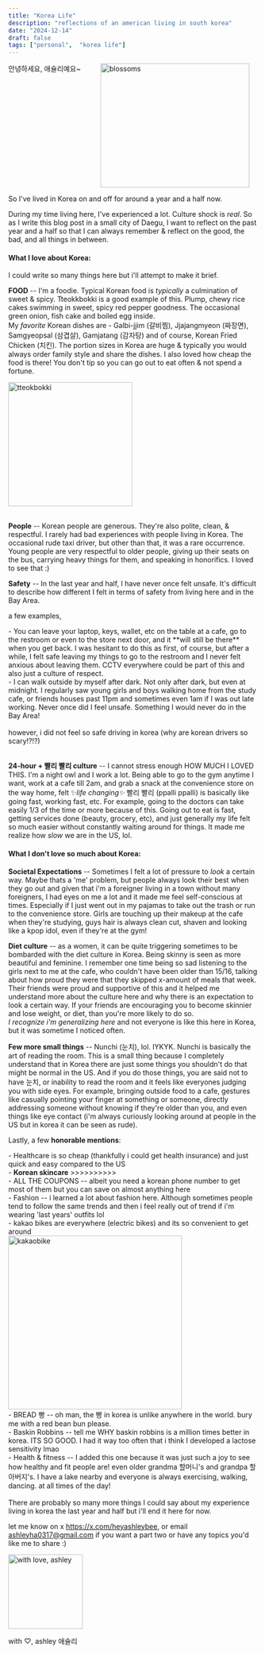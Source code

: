 ```yaml
---
title: "Korea Life"
description: "reflections of an american living in south korea"
date: "2024-12-14"
draft: false
tags: ["personal",  "korea life"]
---
```

<div style="display: flex; justify-content: flex-start; ">
    <div style="text-align: left; margin-right: 40px ">
안녕하세요, 애슐리예요~
</div>

<img src="/blossoms.png" alt="blossoms" width="300" height="250" />

</div>

So I've lived in Korea on and off for around a year and a half now.

During my time living here, I've experienced a lot. 
Culture shock is *real*. 
So as I write this blog post in a small city of Daegu, I want to reflect on the past year and a half so that I can always remember & reflect on the good, the bad, and all things in between. 

#### What I love about Korea:
I could write so many things here but i'll attempt to make it brief. 

**FOOD** -- I'm a foodie. Typical Korean food is *typically* a culmination of sweet & spicy. Tteokkbokki is a good example of this. Plump, chewy rice cakes swimming in sweet, spicy red pepper goodness. The occasional green onion, fish cake and boiled egg inside.<br>
My *favorite* Korean dishes are -   Galbi-jjim (갈비찜), Jjajangmyeon (짜장면), Samgyeopsal (삼겹살), Gamjatang (감자탕) and of course, Korean Fried Chicken (치킨). 
The portion sizes in Korea are huge & typically you would always order family style and share the dishes. I also loved how cheap the food is there! You don't tip so you can go out to eat often & not spend a fortune. 
<div class="center-container">
<img src="/tteokbokki.png" alt="tteokbokki" title="tteokbokki~" width="250" height="auto">
</div><br>

**People** -- Korean people are generous. They're also polite, clean, & respectful. I rarely had bad experiences with people living in Korea. The occasional rude taxi driver, but other than that, it was a rare occurrence. 
Young people are very respectful to older people, giving up their seats on the bus, carrying heavy things for them, and speaking in honorifics. I loved to see that :)

**Safety** -- In the last year and half, I have never once felt unsafe. It's difficult to describe how different I felt in terms of safety from living here and in the Bay Area. 

a few examples,<br>
<div>
- You can leave your laptop, keys, wallet, etc on the table at a cafe, go to the restroom or even to the store next door, and it **will still be there** when you get back. I was hesitant to do this as first, of course, but after a while, I felt safe leaving my things to go to the restroom and I never felt anxious about leaving them. CCTV everywhere could be part of this and also just a culture of respect.<br>
- I can walk outside by myself after dark. Not only after dark, but even at midnight. I regularly saw young girls and boys walking home from the study cafe, or friends houses past 11pm and sometimes even 1am if I was out late working. Never once did I feel unsafe. Something I would never do in the Bay Area!<br><br>
however, i did not feel so safe driving in korea (why are korean drivers so scary!?!?)<br>
</div>
<br>

**24-hour + 빨리 빨리 culture** -- I cannot stress enough HOW MUCH I LOVED THIS. I'm a night owl and I work a lot. Being able to go to the gym anytime I want, work at a cafe till 2am, and grab a snack at the convenience store on the way home, felt ✨*life changing✨* 빨리 빨리 (ppalli ppalli) is basically like going fast, working fast, etc. For example, going to the doctors can take easily 1/3 of the time or more because of this. Going out to eat is fast, getting services done (beauty, grocery, etc), and just generally my life felt so much easier without constantly waiting around for things. It made me realize how *slow* we are in the US, lol. 

#### What I don't love so much about Korea:

**Societal Expectations** -- Sometimes I felt a lot of pressure to *look* a certain way. Maybe thats a 'me' problem, but people always look their best when they go out and given that i'm a foreigner living in a town without many foreigners, I had eyes on me a lot and it made me feel self-conscious at times. Especially if I just went out in my pajamas to take out the trash or run to the convenience store. 
Girls are touching up their makeup at the cafe when they're studying, guys hair is always clean cut, shaven and looking like a kpop idol, even if they're at the gym!

**Diet culture** -- as a women, it can be quite triggering sometimes to be bombarded with the diet culture in Korea. Being skinny is seen as more beautiful and feminine. I remember one time being so sad listening to the girls next to me at the cafe, who couldn't have been older than 15/16, talking about how proud they were that they skipped x-amount of meals that week. Their friends were proud and supportive of this and it helped me understand more about the culture here and why there is an expectation to look a certain way. If your friends are encouraging you to become skinnier and lose weight, or diet, than you're more likely to do so. <br>
*I recognize i'm *generalizing* here* and not everyone is like this here in Korea, but it was sometime I noticed often.

**Few more small things** -- Nunchi (눈치), lol. 
IYKYK. Nunchi is basically the art of reading the room. This is a small thing because I completely understand that in Korea there are just some things you shouldn't do that might be normal in the US. And if you do those things, you are said not to have 눈치, or inability to read the room and it feels like everyones judging you with side eyes. For example, bringing outside food to a cafe, gestures like casually pointing your finger at something or someone, directly addressing someone without knowing if they're older than you, and even things like eye contact (i'm always curiously looking around at people in the US but in korea it can be seen as rude). 

Lastly, a few
**honorable mentions**:
<div>
- Healthcare is so cheap (thankfully i could get health insurance) and just quick and easy compared to the US<br>
- <b>Korean skincare</b> >>>>>>>>>><br>
- ALL THE COUPONS -- albeit you need a korean phone number to get most of them but you can save on almost anything here<br>
- Fashion -- i learned a lot about fashion here. Although sometimes people tend to follow the same trends and then i feel really out of trend if i'm wearing 'last years' outfits lol<br>
- kakao bikes are everywhere (electric bikes) and its so convenient to get around<br>
<div>
<img src="/kakaobike.png" alt="kakaobike" title="kakaobike" width="350" height="auto">
</div>
- BREAD 빵 -- oh man, the 빵 in korea is unlike anywhere in the world. bury me with a red bean bun please.<br>
- Baskin Robbins -- tell me WHY baskin robbins is a million times better in korea. ITS SO GOOD. I had it way too often that i think I developed a lactose sensitivity lmao<br>
- Health & fitness -- I added this one because it was just such a joy to see how healthy and fit people are! even older grandma 할머니's and grandpa 할아버지's. I have a lake nearby and everyone is always exercising, walking, dancing. at all times of the day!<br>
</div><br>
There are probably so many more things I could say about my experience living in korea the last year and half but i'll end it here for now.<br>

let me know on x https://x.com/heyashleybee, or email ashleyha0317@gmail.com if you want a part two or have any topics you'd like me to share :)

<img src="/logo5.png" alt="with love, ashley" title="with love, ashley" width="150" height="auto">
  <p>with ♡, ashley 애슐리</p>
</div>
